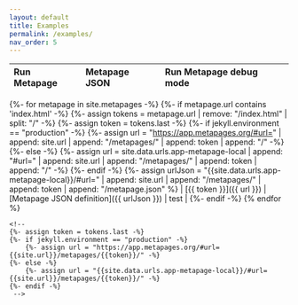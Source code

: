 ```yaml
---
layout: default
title: Examples
permalink: /examples/
nav_order: 5
---
```


| Run Metapage        | Metapage JSON          | Run Metapage debug mode |
|:-------------|:------------------|:------|
{%- for metapage in site.metapages -%}
	{%- if metapage.url contains 'index.html' -%}
		{%- assign tokens = metapage.url | remove: "/index.html" | split: "/" -%}
		{%- assign token = tokens.last -%}
		{%- if jekyll.environment == "production" -%}
			{%- assign url = "https://app.metapages.org/#url=" | append: site.url | append: "/metapages/" | append: token | append: "/" -%}
		{%- else -%}
			{%- assign url = site.data.urls.app-metapage-local | append: "#url=" | append: site.url | append: "/metapages/" | append: token | append: "/" -%}
		{%- endif -%}
		{%- assign urlJson = "{{site.data.urls.app-metapage-local}}/#url=" | append: site.url | append: "/metapages/" | append: token | append: "/metapage.json" %}
| [{{ token }}]({{ url }}) | [Metapage JSON definition]({{ urlJson }})  | test |
	{%- endif -%}
{% endfor %}


	<!-- 
	{%- assign token = tokens.last -%}
	{%- if jekyll.environment == "production" -%}
		{%- assign url = "https://app.metapages.org/#url={{site.url}}/metapages/{{token}}/" -%}
	{%- else -%}
		{%- assign url = "{{site.data.urls.app-metapage-local}}/#url={{site.url}}/metapages/{{token}}/" -%}
	{%- endif -%}
	 -->


<!-- Metapages:
<ul id="metapages"></ul>

Metaframes:
<ul id="metaframes"></ul>

Plugins:
<ul id="plugins"></ul>

Tools:
<ul id="tools"></ul>

<script src="index.js"/> -->

